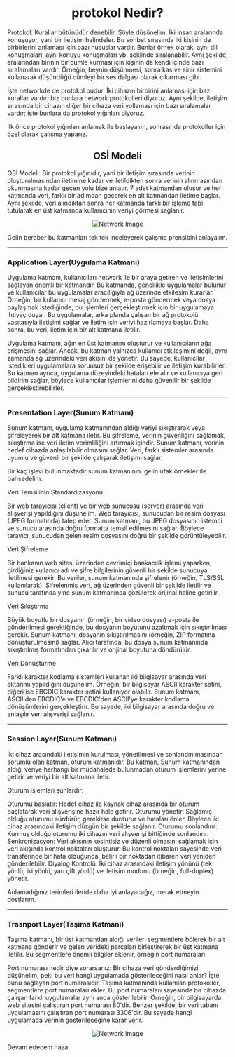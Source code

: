 <h1 align='center'>protokol Nedir?</h1>

<p>
  Protokol: Kurallar bütünüdür denebilir. Şöyle düşünelim: İki insan aralarında konuşuyor, yani bir iletişim halindeler. Bu sohbet sırasında iki kişinin de birbirlerini anlaması için bazı hususlar vardır. Bunlar örnek olarak, aynı dili konuşmaları, aynı konuyu konuşmaları vb. şeklinde sıralanabilir. Aynı şekilde, aralarından birinin bir cümle kurması için kişinin de kendi içinde bazı sıralamaları vardır. Örneğin, beynin düşünmesi, sonra kas ve sinir sistemini kullanarak düşündüğü cümleyi bir ses dalgası olarak çıkarması gibi.

İşte networkde de protokol budur. İki cihazın birbirini anlaması için bazı kurallar vardır; biz bunlara network protokolleri diyoruz. Aynı şekilde, iletişim sırasında bir cihazın diğer bir cihaza veri yollaması için bazı sıralamalar vardır; işte bunlara da protokol yığınları diyoruz.

İlk önce protokol yığınları anlamak ile başlayalım, sonrasında protokoller için özel olarak çalışma yaparız. 
</p>

<h2 align='center'>OSİ Modeli</h2>

<p>
 OSİ Modeli: Bir protokol yığınıdır, yani bir iletişim sırasında verinin oluşturulmasından iletimine kadar ve iletildikten sonra verinin alınmasından okunmasına kadar geçen yolu bize anlatır. 7 adet katmandan oluşur ve her katmanda veri, farklı bir adımdan geçerek en alt katmandan iletime başlar. Aynı şekilde, veri alındıktan sonra her katmanda farklı bir işleme tabi tutularak en üst katmanda kullanıcının veriyi görmesi sağlanır.

 <div align="center">
    <img src="https://github.com/Okan-tumuklu/Network-dersleri/assets/117488504/45009d97-ab1b-4962-ad4f-66340c801568" alt="Network Image">
</div>

Gelin beraber bu katmanları tek tek inceleyerek çalışma prensibini anlayalım.

___
<h3>Application Layer(Uygulama Katmanı)</h3>

Uygulama katmanı, kullanıcıları network ile bir araya getiren ve iletişimlerini sağlayan önemli bir katmandır. Bu katmanda, genellikle uygulamalar bulunur ve kullanıcılar bu uygulamalar aracılığıyla ağ üzerinde etkileşim kurarlar. Örneğin, bir kullanıcı mesaj göndermek, e-posta göndermek veya dosya paylaşmak istediğinde, bu işlemleri gerçekleştirmek için bir uygulamaya ihtiyaç duyar. Bu uygulamalar, arka planda çalışan bir ağ protokolü vasıtasıyla iletişimi sağlar ve iletim için veriyi hazırlamaya başlar. Daha sonra, bu veri, iletim için bir alt katmana iletilir.

Uygulama katmanı, ağın en üst katmanını oluşturur ve kullanıcıların ağa erişmesini sağlar. Ancak, bu katman yalnızca kullanıcı etkileşimini değil, aynı zamanda ağ üzerindeki veri akışını da yönetir. Bu sayede, kullanıcılar istedikleri uygulamalara sorunsuz bir şekilde erişebilir ve iletişim kurabilirler. Bu katman ayrıca, uygulama düzeyindeki hataları ele alır ve kullanıcıya geri bildirim sağlar, böylece kullanıcılar işlemlerini daha güvenilir bir şekilde gerçekleştirebilirler.

___
<h3>Presentation Layer(Sunum Katmanı)</h3>

Sunum katmanı, uygulama katmanından aldığı veriyi sıkıştırarak veya şifreleyerek bir alt katmana iletir. Bu şifreleme, verinin güvenliğini sağlamak, sıkıştırma ise veri iletim verimliliğini artırmak içindir. Sunum katmanı, verinin hedef cihazda anlaşılabilir olmasını sağlar. Veri, farklı sistemler arasında uyumlu ve güvenli bir şekilde çalışarak iletişimi sağlar.

Bir kaç işlevi bulunmaktadır sunum katmanının. gelin ufak örnekler ile bahsedelim.

Veri Temsilinin Standardizasyonu

Bir web tarayıcısı (client) ve bir web sunucusu (server) arasında veri alışverişi yapıldığını düşünelim. Web tarayıcısı, sunucudan bir resim dosyası (JPEG formatında) talep eder. Sunum katmanı, bu JPEG dosyasının istemci ve sunucu arasında doğru formatta temsil edilmesini sağlar. Böylece tarayıcı, sunucudan gelen resim dosyasını doğru bir şekilde görüntüleyebilir.

Veri Şifreleme

Bir bankanın web sitesi üzerinden çevrimiçi bankacılık işlemi yaparken, girdiğiniz kullanıcı adı ve şifre bilgilerinin güvenli bir şekilde sunucuya iletilmesi gerekir. Bu veriler, sunum katmanında şifrelenir (örneğin, TLS/SSL kullanılarak). Şifrelenmiş veri, ağ üzerinden güvenli bir şekilde iletilir ve sunucu tarafında yine sunum katmanında çözülerek orijinal haline getirilir.

Veri Sıkıştırma

Büyük boyutlu bir dosyanın (örneğin, bir video dosyası) e-posta ile gönderilmesi gerektiğinde, bu dosyanın boyutunu azaltmak için sıkıştırılması gerekir. Sunum katmanı, dosyanın sıkıştırılmasını (örneğin, ZIP formatına dönüştürülmesini) sağlar. Alıcı tarafında, bu dosya sunum katmanında sıkıştırılmış formatından çıkarılır ve orijinal boyutuna döndürülür.

Veri Dönüştürme

Farklı karakter kodlama sistemleri kullanan iki bilgisayar arasında veri aktarımı yapıldığını düşünelim. Örneğin, bir bilgisayar ASCII karakter setini, diğeri ise EBCDIC karakter setini kullanıyor olabilir. Sunum katmanı, ASCII'den EBCDIC'e ve EBCDIC'den ASCII'ye karakter kodlama dönüşümlerini gerçekleştirir. Bu sayede, iki bilgisayar arasında doğru ve anlaşılır veri alışverişi sağlanır.

___
<h3>Session Layer(Sunum Katmanı)</h3>

İki cihaz arasındaki iletişimin kurulması, yönetilmesi ve sonlandırılmasından sorumlu olan katman, oturum katmanıdır. Bu katman, Sunum katmanından aldığı veriye herhangi bir müdahalede bulunmadan oturum işlemlerini yerine getirir ve veriyi bir alt katmana iletir.

Oturum işlemleri şunlardır:

Oturumu başlatır: Hedef cihaz ile kaynak cihaz arasında bir oturum başlatarak veri alışverişine hazır hale getirir.
Oturumu yönetir: Sağlamış olduğu oturumu sürdürür, gerekirse durdurur ve hataları önler. Böylece iki cihaz arasındaki iletişim düzgün bir şekilde sağlanır.
Oturumu sonlandırır: Kurmuş olduğu oturumu iki cihazın veri alışverişi bittiğinde sonlandırır.
Senkronizasyon: Veri akışının kesintisiz ve düzenli olmasını sağlamak için veri akışında kontrol noktaları oluşturur. Bu kontrol noktaları sayesinde veri transferinde bir hata olduğunda, belirli bir noktadan itibaren veri yeniden gönderilebilir.
Diyalog Kontrolü: İki cihaz arasındaki iletişim yönünü (tek yönlü, iki yönlü, yarı çift yönlü) ve iletişim modunu (örneğin, full-duplex) yönetir.


Anlamadığınız terimleri ileride daha iyi anlayacağız, merak etmeyin dostlarım.

___

<h3>Trasnport Layer(Taşıma Katmanı)</h3>

Taşıma katmanı, bir üst katmandan aldığı verileri segmentlere bölerek bir alt katmana gönderir ve gelen verideki parçaları birleştirerek bir üst katmana iletilir. Bu segmentlere önemli bilgiler eklenir, örneğin port numaraları.

Port numarası nedir diye sorarsanız: Bir cihaza veri gönderdiğimizi düşünelim, peki bu veri hangi uygulamada gösterileceğini nasıl anlar? İşte bunu sağlayan port numarasıdır. Taşıma katmanında kullanılan protokoller, segmentlere port numaraları ekler. Bu port numaraları sayesinde bir cihazda çalışan farklı uygulamalar aynı anda gösterilebilir. Örneğin, bir bilgisayarda web sitesini çalıştıran port numarası 80'dir. Benzer şekilde, bir veri tabanı uygulamasını çalıştıran port numarası 3306'dır. Bu sayede hangi uygulamada verinin gösterileceğine karar verir.

 <div align="center">
    <img src="https://github.com/Okan-tumuklu/Network-dersleri/assets/117488504/831e7afb-d5ff-493c-9d5f-4a3ff3834756" alt="Network Image">
</div>


</p>


Devam edecem haaa
